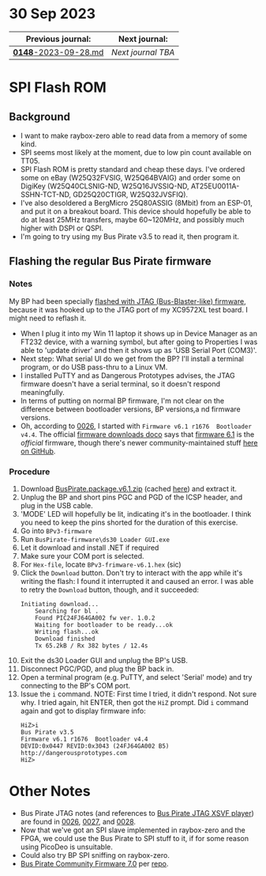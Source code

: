 # 30 Sep 2023

| Previous journal: | Next journal: |
|-|-|
| [**0148**-2023-09-28.md](./0148-2023-09-28.md) | *Next journal TBA* |

# SPI Flash ROM

## Background

*   I want to make raybox-zero able to read data from a memory of some kind.
*   SPI seems most likely at the moment, due to low pin count available on TT05.
*   SPI Flash ROM is pretty standard and cheap these days. I've ordered some on eBay (W25Q32FVSIG, W25Q64BVAIG) and order some on DigiKey (W25Q40CLSNIG-ND, W25Q16JVSSIQ-ND, AT25EU0011A-SSHN-TCT-ND, GD25Q20CTIGR, W25Q32JVSFIQ).
*   I've also desoldered a BergMicro 25Q80ASSIG (8Mbit) from an ESP-01, and put it on a breakout board. This device should hopefully be able to do at least 25MHz transfers, maybe 60~120MHz, and possibly much higher with DSPI or QSPI.
*   I'm going to try using my Bus Pirate v3.5 to read it, then program it.

## Flashing the regular Bus Pirate firmware

### Notes

My BP had been specially [flashed with JTAG (Bus-Blaster-like) firmware][JTAG firmware], because it was hooked up to the JTAG port of my XC9572XL test board. I might need to reflash it.

*   When I plug it into my Win 11 laptop it shows up in Device Manager as an FT232 device, with a warning symbol, but after going to Properties I was able to 'update driver' and then it shows up as 'USB Serial Port (COM3)'.
*   Next step: What serial UI do we get from the BP? I'll install a terminal program, or do USB pass-thru to a Linux VM.
*   I installed PuTTY and as Dangerous Prototypes advises, the JTAG firmware doesn't have a serial terminal, so it doesn't respond meaningfully.
*   In terms of putting on normal BP firmware, I'm not clear on the difference between bootloader versions, BP versions,a nd firmware versions.
*   Oh, according to [0026](./0026-2020-06-06.md#bus-pirate-first), I started with `Firmware v6.1 r1676  Bootloader v4.4`. The official [firmware downloads doco](http://dangerousprototypes.com/docs/Bus_Pirate#Download) says that [firmware 6.1](https://github.com/DangerousPrototypes/Downloads/blob/master/BusPirate.package.v6.1.zip) is the *official* firmware, though there's newer community-maintained stuff [here on GitHub](https://github.com/BusPirate/Bus_Pirate).

### Procedure

1.  Download [BusPirate.package.v6.1.zip](https://github.com/DangerousPrototypes/Downloads/blob/master/BusPirate.package.v6.1.zip) (cached [here](./files/0149/BusPirate.package.v6.1.zip)) and extract it.
2.  Unplug the BP and short pins PGC and PGD of the ICSP header, and plug in the USB cable.
3.  'MODE' LED will hopefully be lit, indicating it's in the bootloader. I think you need to keep the pins shorted for the duration of this exercise.
4.  Go into `BPv3-firmware`
5.  Run `BusPirate-firmware\ds30 Loader GUI.exe`
6.  Let it download and install .NET if required
9.  Make sure your COM port is selected.
10. For `Hex-file`, locate `BPv3-frimware-v6.1.hex` (sic)
11. Click the `Download` button. Don't try to interact with the app while it's writing the flash: I found it interrupted it and caused an error. I was able to retry the `Download` button, though, and it succeeded:
    ```
    Initiating download...
        Searching for bl . 
        Found PIC24FJ64GA002 fw ver. 1.0.2
        Waiting for bootloader to be ready...ok
        Writing flash...ok
        Download finished
        Tx 65.2kB / Rx 382 bytes / 12.4s
    ```
12. Exit the ds30 Loader GUI and unplug the BP's USB.
13. Disconnect PGC/PGD, and plug the BP back in.
14. Open a terminal program (e.g. PuTTY, and select 'Serial' mode) and try connecting to the BP's COM port.
15. Issue the `i` command. NOTE: First time I tried, it didn't respond. Not sure why. I tried again, hit ENTER, then got the `HiZ` prompt. Did `i` command again and got to display firmware info:
    ```
    HiZ>i
    Bus Pirate v3.5
    Firmware v6.1 r1676  Bootloader v4.4
    DEVID:0x0447 REVID:0x3043 (24FJ64GA002 B5)
    http://dangerousprototypes.com
    HiZ>
    ```


# Other Notes

*   Bus Pirate JTAG notes (and references to [Bus Pirate JTAG XSVF player](http://dangerousprototypes.com/docs/Bus_Pirate_JTAG_XSVF_player)) are found in [0026], [0027], and [0028].
*   Now that we've got an SPI slave implemented in raybox-zero and the FPGA, we could use the Bus Pirate to SPI stuff to it, if for some reason using PicoDeo is unsuitable.
*   Could also try BP SPI sniffing on raybox-zero.
*   [Bus Pirate Community Firmware 7.0](http://dangerousprototypes.com/forum/index.php?topic=8498.0#p65290) per [repo](https://github.com/BusPirate/Bus_Pirate).

[0026]: ./0026-2020-06-06.md
[0027]: ./0027-2020-06-08.md
[0028]: ./0028-2020-06-09.md
[JTAG firmware]: http://dangerousprototypes.com/docs/Bus_Pirate_JTAG_XSVF_player#Replace_firmware
